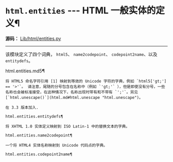 # `html.entities` \--- HTML 一般实体的定义¶

**源码：** [Lib/html/entities.py](https://github.com/python/cpython/tree/3.12/Lib/html/entities.py)

* * *

该模块定义了四个词典， `html5`、 `name2codepoint`、 `codepoint2name`、以及 `entitydefs`。

html.entities.md5¶

    

~~~
将 HTML5 命名字符引用 [1] 映射到等效的 Unicode 字符的字典，例如 `html5['gt;'] == '>'`。 请注意，尾随的分号包含在名称中（例如 `'gt;'` ），但是即使没有分号，一些名称也会被标准接受，在这种情况下，名称出现时带有和不带有 `';'`。另见 [`html.unescape()`](html.md#html.unescape "html.unescape")。

在 3.3 版本加入.

html.entities.entitydefs¶
~~~
    

~~~
将 XHTML 1.0 实体定义映射到 ISO Latin-1 中的替换文本的字典。

html.entities.name2codepoint¶
~~~
    

~~~
一个将 HTML4 实体名称映射到 Unicode 代码点的字典。

html.entities.codepoint2name¶
~~~
    

~~~
